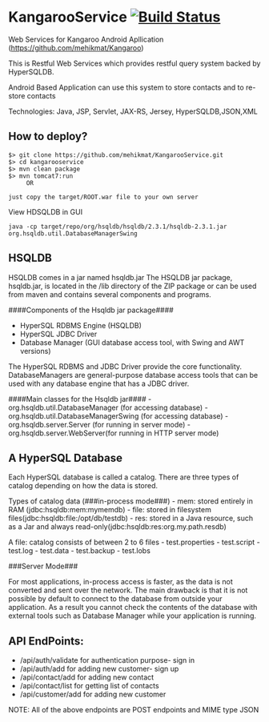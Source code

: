KangarooService   [![Build Status](https://travis-ci.org/mehikmat/KangarooService.svg?branch=master)](https://travis-ci.org/mehikmat/KangarooService)
===============

Web Services for Kangaroo Android Apllication (https://github.com/mehikmat/Kangaroo)

This is Restful Web Services which provides restful query system backed by HyperSQLDB.

Android Based Application can use this system to store contacts and to re-store contacts


Technologies: Java, JSP, Servlet, JAX-RS, Jersey, HyperSQLDB,JSON,XML

How to deploy?
---------------
```
$> git clone https://github.com/mehikmat/KangarooService.git
$> cd kangarooservice
$> mvn clean package
$> mvn tomcat7:run
     OR
     
just copy the target/ROOT.war file to your own server

```
View HDSQLDB in GUI
```
java -cp target/repo/org/hsqldb/hsqldb/2.3.1/hsqldb-2.3.1.jar org.hsqldb.util.DatabaseManagerSwing
```
HSQLDB
-------
HSQLDB comes in a jar named hsqldb.jar
The HSQLDB jar package, hsqldb.jar, is located in the /lib directory of the ZIP
package or can be used from maven and contains several components and programs.

####Components of the Hsqldb jar package####
   - HyperSQL RDBMS Engine (HSQLDB)
   - HyperSQL JDBC Driver
   - Database Manager (GUI database access tool, with Swing and AWT versions)

The HyperSQL RDBMS and JDBC Driver provide the core functionality.
DatabaseManagers are general-purpose database access tools that can be
used with any database engine that has a JDBC driver.

####Main classes for the Hsqldb jar####
    - org.hsqldb.util.DatabaseManager (for accessing database)
    - org.hsqldb.util.DatabaseManagerSwing (for accessing database)
    - org.hsqldb.server.Server (for running in server mode)
    - org.hsqldb.server.WebServer(for running in HTTP server mode)

A HyperSQL Database
----------------------
Each HyperSQL database is called a catalog.
There are three types of catalog depending on how the data is stored.

Types of catalog data (###in-process mode###)
    - mem: stored entirely in RAM (jdbc:hsqldb:mem:mymemdb)
    - file: stored in filesystem files(jdbc:hsqldb:file:/opt/db/testdb)
    - res: stored in a Java resource, such as a Jar and always read-only(jdbc:hsqldb:res:org.my.path.resdb)

A file: catalog consists of between 2 to 6 files
    - test.properties
    - test.script
    - test.log
    - test.data
    - test.backup
    - test.lobs

###Server Mode###

For most applications, in-process access is faster, as the data is not converted
and sent over the network. The main drawback is that it is not possible by default
to connect to the database from outside your application.
As a result you cannot check the contents of the database with external tools such
as Database Manager while your application is running.

API EndPoints:
----------------
 - /api/auth/validate  for authentication purpose- sign in
 - /api/auth/add       for adding new customer- sign up
 - /api/contact/add    for adding new contact
 - /api/contact/list   for getting list of contacts
 - /api/customer/add   for adding new customer

 NOTE: All of the above endpoints are POST endpoints and MIME type JSON



